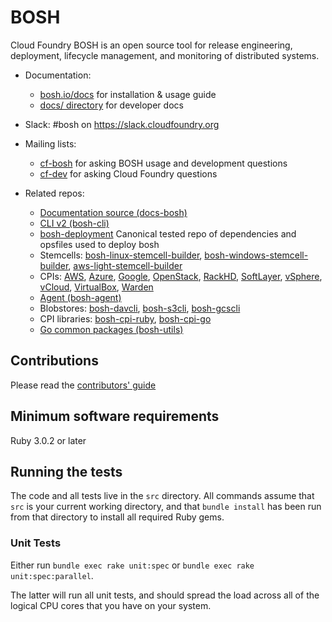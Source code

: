 # BOSH

Cloud Foundry BOSH is an open source tool for release engineering, deployment, lifecycle management, and monitoring of distributed systems.

* Documentation:
	- [bosh.io/docs](https://bosh.io/docs) for installation & usage guide
	- [docs/ directory](docs/) for developer docs

* Slack: #bosh on <https://slack.cloudfoundry.org>

* Mailing lists:
    - [cf-bosh](https://lists.cloudfoundry.org/pipermail/cf-bosh) for asking BOSH usage and development questions
    - [cf-dev](https://lists.cloudfoundry.org/pipermail/cf-dev) for asking Cloud Foundry questions

* Related repos:
	- [Documentation source (docs-bosh)](https://github.com/cloudfoundry/docs-bosh)
	- [CLI v2 (bosh-cli)](https://github.com/cloudfoundry/bosh-cli)
	- [bosh-deployment](https://github.com/cloudfoundry/bosh-deployment) Canonical tested repo of dependencies and opsfiles used to deploy bosh
	- Stemcells: [bosh-linux-stemcell-builder](https://github.com/cloudfoundry/bosh-linux-stemcell-builder), [bosh-windows-stemcell-builder](https://github.com/cloudfoundry-incubator/bosh-windows-stemcell-builder), [aws-light-stemcell-builder](https://github.com/cloudfoundry-incubator/aws-light-stemcell-builder)
	- CPIs: [AWS](https://github.com/cloudfoundry-incubator/bosh-aws-cpi-release), [Azure](https://github.com/cloudfoundry-incubator/bosh-azure-cpi-release), [Google](https://github.com/cloudfoundry-incubator/bosh-google-cpi-release), [OpenStack](https://github.com/cloudfoundry-incubator/bosh-openstack-cpi-release), [RackHD](https://github.com/cloudfoundry-incubator/bosh-rackhd-cpi-release), [SoftLayer](https://github.com/cloudfoundry-incubator/bosh-softlayer-cpi-release), [vSphere](https://github.com/cloudfoundry-incubator/bosh-vsphere-cpi-release), [vCloud](https://github.com/cloudfoundry-incubator/bosh-vcloud-cpi-release), [VirtualBox](https://github.com/cppforlife/bosh-virtualbox-cpi-release), [Warden](https://github.com/cppforlife/bosh-warden-cpi-release)
	- [Agent (bosh-agent)](https://github.com/cloudfoundry/bosh-agent)
	- Blobstores: [bosh-davcli](https://github.com/cloudfoundry/bosh-davcli), [bosh-s3cli](https://github.com/cloudfoundry/bosh-s3cli), [bosh-gcscli](https://github.com/cloudfoundry/bosh-gcscli)
	- CPI libraries: [bosh-cpi-ruby](https://github.com/cloudfoundry/bosh-cpi-ruby), [bosh-cpi-go](https://github.com/cppforlife/bosh-cpi-go)
	- [Go common packages (bosh-utils)](https://github.com/cloudfoundry/bosh-utils)

## Contributions

Please read the [contributors' guide](https://github.com/cloudfoundry/bosh/blob/master/CONTRIBUTING.md)

## Minimum software requirements

Ruby 3.0.2 or later

## Running the tests

The code and all tests live in the `src` directory. All commands assume that `src` is your current working directory, and that `bundle install` has been run from that directory to install all required Ruby gems.

### Unit Tests

Either run `bundle exec rake unit:spec` or `bundle exec rake unit:spec:parallel`.

The latter will run all unit tests, and should spread the load across all of the logical CPU cores that you have on your system.
